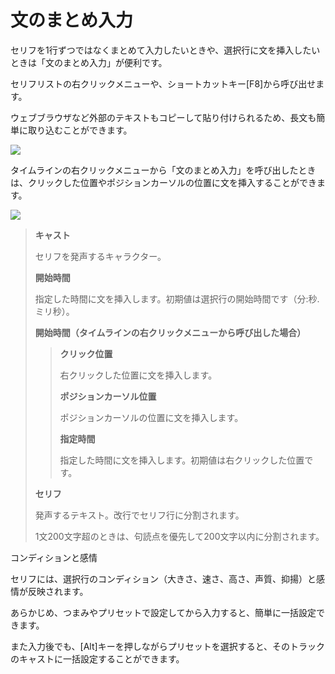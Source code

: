 



 文のまとめ入力
=========


  


 セリフを1行ずつではなくまとめて入力したいときや、選択行に文を挿入したいときは「文のまとめ入力」が便利です。
   

 セリフリストの右クリックメニューや、ショートカットキー[F8]から呼び出せます。
   

 ウェブブラウザなど外部のテキストもコピーして貼り付けられるため、長文も簡単に取り込むことができます。
   

  


![](../../image/tk_chobun_01_w.png)

  

 タイムラインの右クリックメニューから「文のまとめ入力」を呼び出したときは、クリックした位置やポジションカーソルの位置に文を挿入することができます。
   

  


![](../../image/tk_chobun_02_w.png)

  


> 
> **キャスト**
>   
> 
>  セリフを発声するキャラクター。
>    
> 
>   
> 
> **開始時間**
>   
> 
>  指定した時間に文を挿入します。初期値は選択行の開始時間です（分:秒.ミリ秒）。
>    
> 
>   
> 
> **開始時間（タイムラインの右クリックメニューから呼び出した場合）**
>   
> 
> 
> > 
> > **クリック位置**
> >   
> > 
> >  右クリックした位置に文を挿入します。
> >    
> > 
> >   
> > 
> > **ポジションカーソル位置**
> >   
> > 
> >  ポジションカーソルの位置に文を挿入します。
> >    
> > 
> >   
> > 
> > **指定時間**
> >   
> > 
> >  指定した時間に文を挿入します。初期値は右クリックした位置です。
> >    
> > 
> > 
> 
> 
>   
> 
> **セリフ**
>   
> 
>  発声するテキスト。改行でセリフ行に分割されます。
>    
> 
>  1文200文字超のときは、句読点を優先して200文字以内に分割されます。
>    
> 
> 




 コンディションと感情
 

 セリフには、選択行のコンディション（大きさ、速さ、高さ、声質、抑揚）と感情が反映されます。
   

 あらかじめ、つまみやプリセットで設定してから入力すると、簡単に一括設定できます。
   

 また入力後でも、[Alt]キーを押しながらプリセットを選択すると、そのトラックのキャストに一括設定することができます。
 







